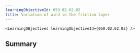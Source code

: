 ```yaml
---
learningObjectiveId: 050.02.02.02
title: Variation of wind in the friction layer
---
```


```tsx eval
<LearningOBjectives learningObjectiveId={050.02.02.02} />
```

## Summary
